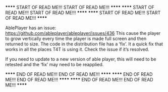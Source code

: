 ****\*\*\*\***** START OF READ ME!!! START OF READ ME!!! ********\*\*\*\*********
****\*\*\*\***** START OF READ ME!!! START OF READ ME!!! ********\*\*\*\*********
****\*\*\*\***** START OF READ ME!!! START OF READ ME!!! ********\*\*\*\*********

AblePlayer has an issue: https://github.com/ableplayer/ableplayer/issues/436
This cause the player to grow vertically every time the player is made full
screen and then returned to size. The code in the distribution file has a
‘fix’. It a quick fix that works in all the places T4T is using it. Check
the issue if it’s resolved.

If you need to update to a new version of able player, this will need to be
retested and the ‘fix’ may need to be reapplied.

****\*\*\*\***** END OF READ ME!!! END OF READ ME!!! ********\*\*\*\*********
****\*\*\*\***** END OF READ ME!!! END OF READ ME!!! ********\*\*\*\*********
****\*\*\*\***** END OF READ ME!!! END OF READ ME!!! ********\*\*\*\*********
